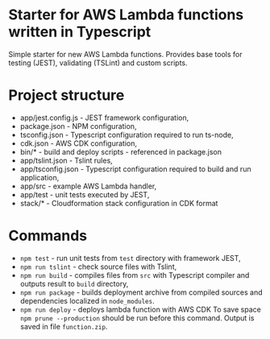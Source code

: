 # Starter for AWS Lambda functions written in Typescript

Simple starter for new AWS Lambda functions. Provides base tools for testing (JEST), validating (TSLint) and custom scripts.

# Project structure
- app/jest.config.js - JEST framework configuration,
- package.json - NPM configuration,
- tsconfig.json - Typescript configuration required to run ts-node,
- cdk.json - AWS CDK configuration,
- bin/* - build and deploy scripts - referenced in package.json
- app/tslint.json - Tslint rules,
- app/tsconfig.json - Typescript configuration required to build and run application,
- app/src - example AWS Lambda handler,
- app/test - unit tests executed by JEST,
- stack/* - Cloudformation stack configuration in CDK format

# Commands
- ```npm test``` - run unit tests from ```test``` directory with framework JEST,
- ```npm run tslint``` - check source files with Tslint,
- ```npm run build``` - compiles files from ```src``` with Typescript compiler and outputs result to ```build``` directory,
- ```npm run package``` - builds deployment archive from compiled sources and dependencies localized in ```node_modules```.
- ```npm run deploy``` - deploys lambda function with AWS CDK
To save space ```npm prune --production``` should be run before this command. Output is saved in file ```function.zip```. 